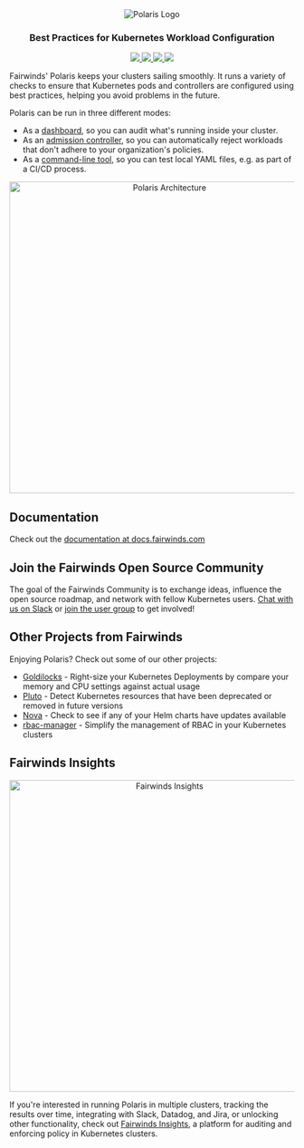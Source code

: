 <div align="center" class="no-border">
  <img src="https://polaris.docs.fairwinds.com/img/polaris-logo.png" alt="Polaris Logo">
  <br>
  <h3>Best Practices for Kubernetes Workload Configuration</h3>
  <a href="https://github.com/FairwindsOps/polaris">
    <img src="https://img.shields.io/static/v1.svg?label=Version&message=4.1.0&color=239922">
  </a>
  <a href="https://goreportcard.com/report/github.com/FairwindsOps/polaris">
    <img src="https://goreportcard.com/badge/github.com/FairwindsOps/polaris">
  </a>
  <a href="https://circleci.com/gh/FairwindsOps/polaris">
    <img src="https://circleci.com/gh/FairwindsOps/polaris.svg?style=svg">
  </a>
  <a href="https://insights.fairwinds.com/gh/FairwindsOps/polaris">
    <img src="https://insights.fairwinds.com/v0/gh/FairwindsOps/polaris/badge.svg">
  </a>
</div>

Fairwinds' Polaris keeps your clusters sailing smoothly. It runs a variety of checks to ensure that
Kubernetes pods and controllers are configured using best practices, helping you avoid
problems in the future.

Polaris can be run in three different modes:
* As a [dashboard](https://polaris.docs.fairwinds.com/dashboard), so you can audit what's running inside your cluster.
* As an [admission controller](https://polaris.docs.fairwinds.com/admission-controller), so you can automatically reject workloads that don't adhere to your organization's policies.
* As a [command-line tool](https://polaris.docs.fairwinds.com/infrastructure-as-code), so you can test local YAML files, e.g. as part of a CI/CD process.

<p align="center">
  <img src="https://polaris.docs.fairwinds.com/img/architecture.svg" alt="Polaris Architecture" width="550"/>
</p>

## Documentation
Check out the [documentation at docs.fairwinds.com](https://polaris.docs.fairwinds.com)

## Join the Fairwinds Open Source Community

The goal of the Fairwinds Community is to exchange ideas, influence the open source roadmap, and network with fellow Kubernetes users. [Chat with us on Slack](https://join.slack.com/t/fairwindscommunity/shared_invite/zt-e3c6vj4l-3lIH6dvKqzWII5fSSFDi1g) or [join the user group](https://www.fairwinds.com/open-source-software-user-group) to get involved!


## Other Projects from Fairwinds

Enjoying Polaris? Check out some of our other projects:
* [Goldilocks](https://github.com/FairwindsOps/Goldilocks) - Right-size your Kubernetes Deployments by compare your memory and CPU settings against actual usage
* [Pluto](https://github.com/FairwindsOps/Pluto) - Detect Kubernetes resources that have been deprecated or removed in future versions
* [Nova](https://github.com/FairwindsOps/Nova) - Check to see if any of your Helm charts have updates available
* [rbac-manager](https://github.com/FairwindsOps/rbac-manager) - Simplify the management of RBAC in your Kubernetes clusters

## Fairwinds Insights
<p align="center">
  <a href="https://www.fairwinds.com/polaris-user-insights-demo?utm_source=polaris&utm_medium=ad&utm_campaign=polarisad">
    <img src="https://polaris.docs.fairwinds.com/img/insights-banner.png" alt="Fairwinds Insights" width="550"/>
  </a>
</p>

If you're interested in running Polaris in multiple clusters,
tracking the results over time, integrating with Slack, Datadog, and Jira,
or unlocking other functionality, check out
[Fairwinds Insights](https://www.fairwinds.com/polaris-user-insights-demo?utm_source=polaris&utm_medium=polaris&utm_campaign=polaris), a platform for auditing and enforcing policy in Kubernetes clusters.
